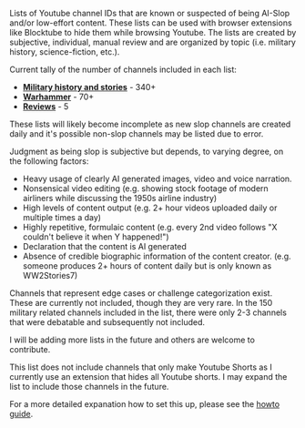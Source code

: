 Lists of Youtube channel IDs that are known or suspected of being AI-Slop and/or low-effort content. These lists can be used with browser extensions like Blocktube to hide them while browsing Youtube. The lists are created by subjective, individual, manual review and are organized by topic (i.e. military history, science-fiction, etc.).

Current tally of the number of channels included in each list:
* [**Military history and stories**](Military.txt) - 340+
* [**Warhammer**](Warhammer.txt) - 70+
* [**Reviews**](Reviews.txt) - 5

These lists will likely become incomplete as new slop channels are created daily and it's possible non-slop channels may be listed due to error.

Judgment as being slop is subjective but depends, to varying degree, on the following factors:
* Heavy usage of clearly AI generated images, video and voice narration.
* Nonsensical video editing (e.g. showing stock footage of modern airliners while discussing the 1950s airline industry)
* High levels of content output (e.g. 2+ hour videos uploaded daily or multiple times a day)
* Highly repetitive, formulaic content (e.g. every 2nd video follows "X couldn't believe it when Y happened!")
* Declaration that the content is AI generated
* Absence of credible biographic information of the content creator. (e.g. someone produces 2+ hours of content daily but is only known as WW2Stories7)

Channels that represent edge cases or challenge categorization exist. These are currently not included, though they are very rare. In the 150 military related channels included in the list, there were only 2-3 channels that were debatable and subsequently not included.  

I will be adding more lists in the future and others are welcome to contribute.

This list does not include channels that only make Youtube Shorts as I currently use an extension that hides all Youtube shorts. I may expand the list to include those channels in the future.

For a more detailed expanation how to set this up, please see the [howto guide](Howto.md).
